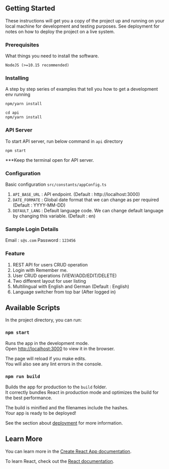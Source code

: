 ## Getting Started

These instructions will get you a copy of the project up and running on your local machine for development and testing purposes. See deployment for notes on how to deploy the project on a live system.

### Prerequisites

What things you need to install the software.

```
NodeJS (>=10.15 recommended)
```

### Installing

A step by step series of examples that tell you how to get a development env running

```
npm/yarn install
```
```
cd api
npm/yarn install
```

### API Server

To start API server, run below command in `api` directory

```
npm start
```

***Keep the terminal open for API server. 

### Configuration
Basic configuration `src/constants/appConfig.ts`

1. `API_BASE_URL` : API endpoint. (Default : http://localhost:3000)
2. `DATE_FORMATE` : Global date format that we can change as per required (Default : YYYY-MM-DD)
3. `DEFAULT_LANG` : Default language code. We can change default language by changing this variable. (Default : en)

### Sample Login Details

Email : `s@s.com`
Password : `123456`

### Feature
1. REST API for users CRUD operation
2. Login with Remember me.
3. User CRUD operations (VIEW/ADD/EDIT/DELETE)
4. Two different layout for user listing
5. Multilingual with English and German (Default : English)
6. Language switcher from top bar (After logged in)

## Available Scripts

In the project directory, you can run:

### `npm start`

Runs the app in the development mode.<br>
Open [http://localhost:3000](http://localhost:3000) to view it in the browser.

The page will reload if you make edits.<br>
You will also see any lint errors in the console.

### `npm run build`

Builds the app for production to the `build` folder.<br>
It correctly bundles React in production mode and optimizes the build for the best performance.

The build is minified and the filenames include the hashes.<br>
Your app is ready to be deployed!

See the section about [deployment](https://facebook.github.io/create-react-app/docs/deployment) for more information.

## Learn More

You can learn more in the [Create React App documentation](https://facebook.github.io/create-react-app/docs/getting-started).

To learn React, check out the [React documentation](https://reactjs.org/).
